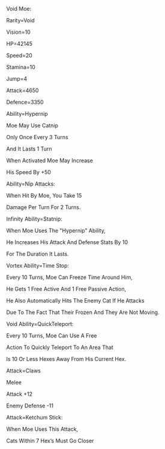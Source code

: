 Void Moe:

Rarity=Void

Vision=10

HP=42145

Speed=20

Stamina=10

Jump=4

Attack=4650

Defence=3350

Ability=Hypernip

Moe May Use Catnip

Only Once Every 3 Turns

And It Lasts 1 Turn

When Activated Moe May Increase 

His Speed By +50

Ability=Nip Attacks:

When Hit By Moe, You Take 15

Damage Per Turn For 2 Turns.

Infinity Ability=Statnip:

When Moe Uses The "Hypernip" Ability,

He Increases His Attack And Defense Stats By 10

For The Duration It Lasts.

Vortex Ability=Time Stop:

Every 10 Turns, Moe Can Freeze Time Around Him,

He Gets 1 Free Active And 1 Free Passive Action,

He Also Automatically Hits The Enemy Cat If He Attacks

Due To The Fact That Their Frozen And They Are Not Moving.

Void Ability=QuickTeleport:

Every 10 Turns, Moe Can Use A Free

Action To Quickly Teleport To An Area That

Is 10 Or Less Hexes Away From His Current Hex.

Attack=Claws

Melee

Attack +12

Enemy Defense -11

Attack=Ketchum Stick:

When Moe Uses This Attack,

Cats Within 7 Hex’s Must Go Closer
